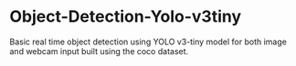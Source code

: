 # Object-Detection-Yolo-v3tiny
Basic real time object detection using YOLO v3-tiny model for both image and webcam input built using the coco dataset.
